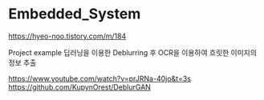 # Embedded_System

https://hyeo-noo.tistory.com/m/184


Project example
딥러닝을 이용한 Deblurring 후 OCR을 이용하여 흐릿한 이미지의 정보 추출

https://www.youtube.com/watch?v=prJRNa-40jo&t=3s
https://github.com/KupynOrest/DeblurGAN
